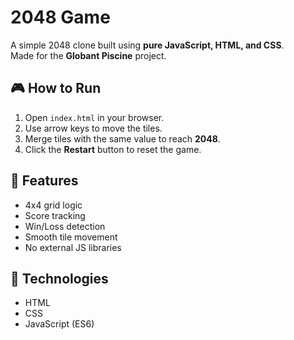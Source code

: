 # 2048 Game

A simple 2048 clone built using **pure JavaScript, HTML, and CSS**.  
Made for the **Globant Piscine** project.

## 🎮 How to Run

1. Open `index.html` in your browser.
2. Use arrow keys to move the tiles.
3. Merge tiles with the same value to reach **2048**.
4. Click the **Restart** button to reset the game.

## 🧠 Features
- 4x4 grid logic
- Score tracking
- Win/Loss detection
- Smooth tile movement
- No external JS libraries

## 🧩 Technologies
- HTML
- CSS
- JavaScript (ES6)
